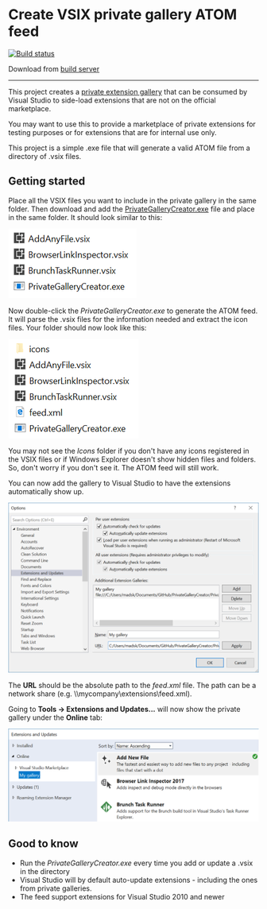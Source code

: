 # Create VSIX private gallery ATOM feed

[![Build status](https://ci.appveyor.com/api/projects/status/o9t6axyr7n989v75?svg=true)](https://ci.appveyor.com/project/madskristensen/privategallerycreator)

Download from [build server](https://ci.appveyor.com/project/madskristensen/privategallerycreator/build/artifacts)

-----------------------------

This project creates a [private extension gallery](https://msdn.microsoft.com/en-us/library/hh266746.aspx) that can be consumed by Visual Studio to side-load extensions that are not on the official marketplace.

You may want to use this to provide a marketplace of private extensions for testing purposes or for extensions that are for internal use only.

This project is a simple .exe file that will generate a valid ATOM file from a directory of .vsix files.

## Getting started
Place all the VSIX files you want to include in the private gallery in the same folder. Then download and add the [PrivateGalleryCreator.exe](https://ci.appveyor.com/project/madskristensen/privategallerycreator/build/artifacts) file and place in the same folder. It should look similar to this:

![Filesystem](art/filesystem.png)

Now double-click the *PrivateGalleryCreator.exe* to generate the ATOM feed. It will parse the .vsix files for the information needed and extract the icon files. Your folder should now look like this:

![Filesytem After](art/filesytem-after.png)

You may not see the *Icons* folder if you don't have any icons registered in the VSIX files or if Windows Explorer doesn't show hidden files and folders. So, don't worry if you don't see it. The ATOM feed will still work.

You can now add the gallery to Visual Studio to have the extensions automatically show up.

![Options](art/options.png)

The **URL** should be the absolute path to the *feed.xml* file. The path can be a network share (e.g. \\\\mycompany\extensions\feed.xml).

Going to **Tools -> Extensions and Updates...** will now show the private gallery under the **Online** tab:

![Extensions dialog](art/extension-dialog.png)

## Good to know

* Run the *PrivateGalleryCreator.exe* every time you add or update a .vsix in the directory
* Visual Studio will by default auto-update extensions - including the ones from private galleries.
* The feed support extensions for Visual Studio 2010 and newer